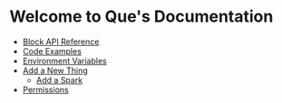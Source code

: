Welcome to Que's Documentation
===

- [Block API Reference](/docs/block-api)
- [Code Examples](/docs/code-examples)
- [Environment Variables](/docs/variables)
- [Add a New Thing](/docs/newthing)
  - [Add a Spark](/docs/addspark)
- [Permissions](/docs/permissions)
